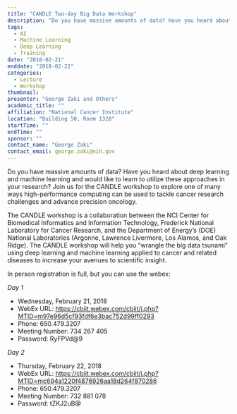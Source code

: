 ```yaml
---
title: "CANDLE Two-day Big Data Workshop"
description: "Do you have massive amounts of data? Have you heard about deep learning and machine learning and would like to learn to utilize these approaches in your research? Join us for the CANDLE workshop to explore one of many ways high-performance computing can be used to tackle cancer research challenges and advance precision oncology."
tags: 
  - AI
  - Machine Learning
  - Deep Learning
  - Training
date: "2018-02-21"
enddate: "2018-02-22"
categories:
  - Lecture
  - Workshop
thumbnail: 
presenter: "George Zaki and Others"
academic_title: ""
affiliation: "National Cancer Institute"
location: "Building 50, Room 1328"
startTime: ""
endTime: ""
sponsor: ""
contact_name: "George Zaki"
contact_email: george.zaki@nih.gov
---
```



Do you have massive amounts of data? Have you heard about deep learning and machine learning and would like to learn to utilize these approaches in your research? Join us for the CANDLE workshop to explore one of many ways high-performance computing can be used to tackle cancer research challenges and advance precision oncology.

The CANDLE workshop is a collaboration between the NCI Center for Biomedical Informatics and Information Technology, Frederick National Laboratory for Cancer Research, and the Department of Energy’s (DOE) National Laboratories (Argonne, Lawrence Livermore, Los Alamos, and Oak Ridge). The CANDLE workshop will help you “wrangle the big data tsunami” using deep learning and machine learning applied to cancer and related diseases to increase your avenues to scientific insight.

In person registration is full, but you can use the webex:

*Day 1*

- Wednesday, February 21, 2018
- WebEx URL: https://cbiit.webex.com/cbiit/j.php?MTID=m97e96d5cf93fdf6e3bac752d99ff0293
- Phone: 650.479.3207
- Meeting Number: 734 267 405
- Password: RyFPVd@9

*Day 2*

- Thursday, February 22, 2018
- WebEx URL: https://cbiit.webex.com/cbiit/j.php?MTID=mc694a1220f4876926aa18d264f870286
- Phone: 650.479.3207
- Meeting Number: 732 881 078
- Password: tZKJ2uB@

